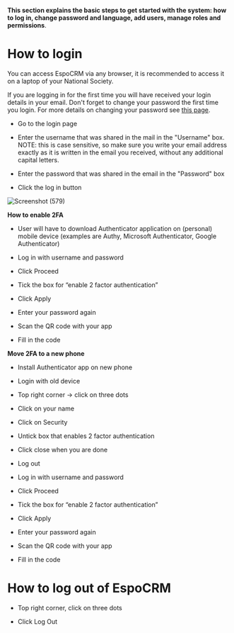 **This section explains the basic steps to get started with the system: how to log in, change password and language, add users, manage roles and permissions**. 

# How to login

You can access EspoCRM via any browser, it is recommended to access it on a laptop of your National Society. 

If you are logging in for the first time you will have received your login details in your email. Don't forget to change your password the first time you login. For more details on changing your password see [this page](https://rodekruis.github.io/espocrm-training/general/page2/).

- Go to the login page

- Enter the username that was shared in the mail in the "Username" box. NOTE: this is case sensitive, so make sure you write your email address exactly as it is written in the email you received, without any additional capital letters.

- Enter the password that was shared in the email in the "Password" box

- Click the log in button

![Screenshot (579)](https://github.com/user-attachments/assets/26eaaa8c-61bf-4bc4-8212-e81f0cb749fb)


**How to enable 2FA** 

- User will have to download Authenticator application on (personal)  mobile device (examples are  Authy, Microsoft Authenticator, Google Authenticator) 

- Log in with username and password 

- Click Proceed 

- Tick the box for “enable 2 factor authentication” 

- Click Apply 

- Enter your password again 

- Scan the QR code with your app 

- Fill in the code

**Move 2FA to a new phone**  

- Install Authenticator app on new phone 

- Login with old device 

- Top right corner -> click on three dots 

- Click on your name 

- Click on Security 

- Untick box that enables 2 factor authentication 

- Click close when you are done 

- Log out 

- Log in with username and password 

- Click Proceed 

- Tick the box for “enable 2 factor authentication” 

- Click Apply 

- Enter your password again 

- Scan the QR code with your app 

- Fill in the code 


# How to log out of EspoCRM 

- Top right corner, click on three dots 

- Click Log Out 
